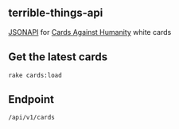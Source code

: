 ## terrible-things-api

[JSONAPI](http://jsonapi.org/) for [Cards Against Humanity](https://cardsagainsthumanity.com/) white cards

## Get the latest cards

`rake cards:load`

## Endpoint

`/api/v1/cards`
